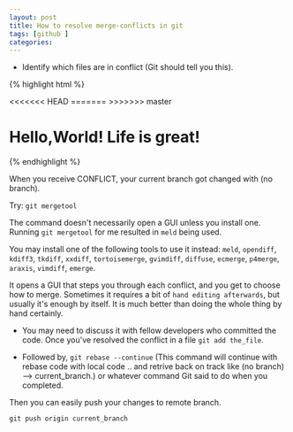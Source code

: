 ```yaml
---
layout: post
title: How to resolve merge-conflicts in git
tags: [github ]
categories:
---
```



* Identify which files are in conflict (Git should tell you this).


{% highlight html %}
<html>
  <head>
<<<<<<< HEAD
    <link type="text/css" rel="stylesheet" media="all" href="style.css" />
=======
    <!-- no style -->
>>>>>>> master
  </head>
  <body>
    <h1>Hello,World! Life is great!</h1>
  </body>
</html>
{% endhighlight %}

When you receive CONFLICT, your current branch got changed with (no branch).

Try: `git mergetool`

The command doesn't necessarily open a GUI unless you install one. Running `git mergetool` for me resulted in `meld` being used.

You may install one of the following tools to use it instead:
`meld`, `opendiff`, `kdiff3`, `tkdiff`, `xxdiff`, `tortoisemerge`, `gvimdiff`, `diffuse`, `ecmerge`, `p4merge`, `araxis`, `vimdiff`, `emerge`.

It opens a GUI that steps you through each conflict, and you get to choose how to merge. Sometimes it requires a bit of `hand editing afterwards`, but usually it's enough by itself. It is much better than doing the whole thing by hand certainly.

* You may need to discuss it with fellow developers who committed the code. Once you've resolved the conflict in a file `git add the_file`.

* Followed by, `git rebase --continue` (This command will continue with rebase code with local code .. and retrive back on track like (no branch) --> current_branch.) or whatever command Git said to do when you completed.

Then you can easily push your changes to remote branch.

	git push origin current_branch
